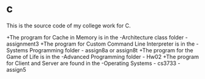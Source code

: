 # c
This is the source code of my college work for C.

+The program for Cache in Memory is in the 
  -Architecture class folder - assignment3
+The program for Custom Command Line Interpreter is in the 
  -Systems Programming folder - assign8a or assign8t
+The program for the Game of Life is in the 
  -Advanced Programming folder - Hw02 
+The program for Client and Server are found in the 
  -Operating Systems - cs3733 - assign5 
  
